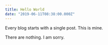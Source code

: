 ```yaml
---
title: Hello World 
date: "2019-06-11T08:38:00.000Z"
---
```


Every blog starts with a single post. This is mine. 

<!-- more -->

There are nothing. I am sorry.

